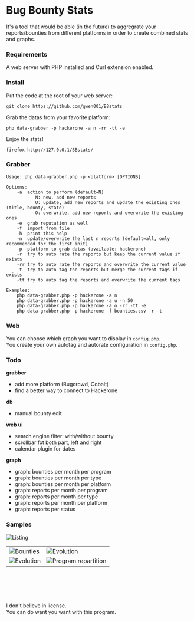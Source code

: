 # Bug Bounty Stats
It's a tool that would be able (in the future) to aggregrate your reports/bounties from different platforms in order to create combined stats and graphs.  


### Requirements
A web server with PHP installed and Curl extension enabled.  


### Install
Put the code at the root of your web server:
```
git clone https://github.com/gwen001/BBstats
```

Grab the datas from your favorite platform:
```
php data-grabber -p hackerone -a n -rr -tt -e
```

Enjoy the stats!
```
firefox http://127.0.0.1/BBstats/
```

### Grabber
```
Usage: php data-grabber.php -p <platform> [OPTIONS]

Options:
	-a	action to perform (default=N)
		   N: new, add new reports
		   U: update, add new reports and update the existing ones (title, bounty, state)
		   O: overwrite, add new reports and overwrite the existing ones
	-e	grab reputation as well
	-f	import from file
	-h	print this help
	-n	update/overwrite the last n reports (default=all, only recommended for the first init)
	-p	platform to grab datas (available: hackerone)
	-r	try to auto rate the reports but keep the current value if exists
	-rr	try to auto rate the reports and overwrite the current value
	-t	try to auto tag the reports but merge the current tags if exists
	-tt	try to auto tag the reports and overwrite the current tags

Examples:
	php data-grabber.php -p hackerone -a n
	php data-grabber.php -p hackerone -a u -n 50
	php data-grabber.php -p hackerone -a o -rr -tt -e
	php data-grabber.php -p hackerone -f bounties.csv -r -t
```


### Web
You can choose which graph you want to display in `config.php`.  
You create your own autotag and autorate configuration in `config.php`.  


### Todo
__grabber__
- add more platform (Bugcrowd, Cobalt)  
- find a better way to connect to Hackerone  

__db__
- manual bounty edit  

__web ui__
- search engine filter: with/without bounty  
- scrollbar fot both part, left and right  
- calendar plugin for dates

__graph__
- graph: bounties per month per program  
- graph: bounties per month per type  
- graph: bounties per month per platform  
- graph: reports per month per program  
- graph: reports per month per type  
- graph: reports per month per platform  
- graph: reports per status  


### Samples
<img src="https://raw.githubusercontent.com/gwen001/BBstats/master/img/sample-listing.png?token=AFGZierP-h89-qf-9knaI_RpWG4YTcRqks5ZxjsPwA%3D%3D" title="Listing" alt="Listing" />

|   |   |
| - | - |
| <img src="https://raw.githubusercontent.com/gwen001/BBstats/master/img/sample-bounty.png?token=AFGZieM4SIvDbTH-TaqS15nE_pOt62wjks5Zxjt3wA%3D%3D" title="Bounties" alt="Bounties" /> | <img src="https://raw.githubusercontent.com/gwen001/BBstats/master/img/sample-evolution.png?token=AFGZiULFAYapKK7T_piZ7ts2dicfD_BTks5ZxjuHwA%3D%3D" title="Evolution" alt="Evolution" /> |
| <img src="https://raw.githubusercontent.com/gwen001/BBstats/master/img/sample-evolution.png?token=AFGZiULFAYapKK7T_piZ7ts2dicfD_BTks5ZxjuHwA%3D%3D" title="Evolution" alt="Evolution" /> | <img src="https://raw.githubusercontent.com/gwen001/BBstats/master/img/sample-program-repartition.png?token=AFGZiSmh23gopovmHFcnlvBaJyb7qqDpks5ZxjuwwA%3D%3D" title="Program repartition" alt="Program repartition" /> |

<br><br><br><br>

I don't believe in license.  
You can do want you want with this program.  
